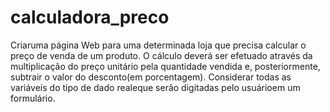 # calculadora_preco
Criaruma página Web para uma determinada loja que precisa calcular o preço de venda de um produto. O cálculo deverá ser efetuado através da multiplicação do preço unitário pela quantidade vendida e, posteriormente, subtrair o valor do desconto(em porcentagem). Considerar todas as variáveis do tipo de dado realeque serão digitadas pelo usuárioem um formulário.
